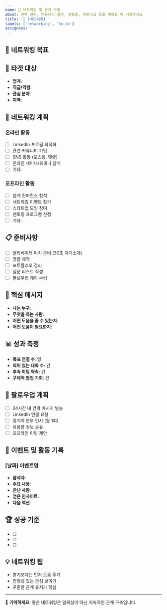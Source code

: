 ```yaml
---
name: 🔗 네트워킹 및 관계 구축
about: 인맥 관리, 커뮤니티 참여, 멘토링, 파트너십 등을 계획할 때 사용하세요
title: '🔗 [네트워킹] '
labels: ['networking', 'to do']
assignees: ''
---
```


## 🎯 네트워킹 목표
<!-- 어떤 목적으로 누구와 연결되고 싶은지 -->


## 👥 타겟 대상
<!-- 만나고 싶은 사람들이나 그룹 -->
- **업계**: 
- **직급/역할**: 
- **관심 분야**: 
- **지역**: 

## 📅 네트워킹 계획
### 온라인 활동
- [ ] LinkedIn 프로필 최적화
- [ ] 관련 커뮤니티 가입
- [ ] SNS 활동 (포스팅, 댓글)
- [ ] 온라인 세미나/웨비나 참석
- [ ] 기타: 

### 오프라인 활동  
- [ ] 업계 컨퍼런스 참석
- [ ] 네트워킹 이벤트 참가
- [ ] 스타트업 모임 참여
- [ ] 멘토링 프로그램 신청
- [ ] 기타: 

## 📋 준비사항
<!-- 네트워킹을 위해 미리 준비할 것들 -->
- [ ] 엘리베이터 피치 준비 (30초 자기소개)
- [ ] 명함 제작
- [ ] 포트폴리오 정리
- [ ] 질문 리스트 작성
- [ ] 팔로우업 계획 수립

## 💬 핵심 메시지
<!-- 나를 어떻게 소개하고 싶은지 -->
- **나는 누구**: 
- **무엇을 하는 사람**: 
- **어떤 도움을 줄 수 있는지**: 
- **어떤 도움이 필요한지**: 

## 📊 성과 측정
<!-- 네트워킹 활동의 성과를 어떻게 측정할 것인지 -->
- **목표 연결 수**: 명
- **의미 있는 대화 수**: 건
- **후속 미팅 약속**: 건
- **구체적 협업 기회**: 건

## 🔄 팔로우업 계획
<!-- 만난 사람들과 지속적 관계를 어떻게 유지할 것인지 -->
- [ ] 24시간 내 연락 메시지 발송
- [ ] LinkedIn 연결 요청
- [ ] 정기적 안부 인사 (월 1회)
- [ ] 유용한 정보 공유
- [ ] 오프라인 미팅 제안

## 📝 이벤트 및 활동 기록
<!-- 참석한 이벤트나 만난 사람들을 기록 -->

### [날짜] 이벤트명
- **참석자**: 
- **주요 내용**: 
- **만난 사람**: 
- **얻은 인사이트**: 
- **다음 액션**: 

## 🏆 성공 기준
<!-- 언제 목표를 달성했다고 볼 것인지 -->
- [ ] 
- [ ] 
- [ ] 

## 💡 네트워킹 팁
- 받기보다는 먼저 도움 주기
- 진정성 있는 관심 보이기  
- 꾸준한 관계 유지가 핵심

---
🤝 **기억하세요**: 좋은 네트워킹은 일회성이 아닌 지속적인 관계 구축입니다.